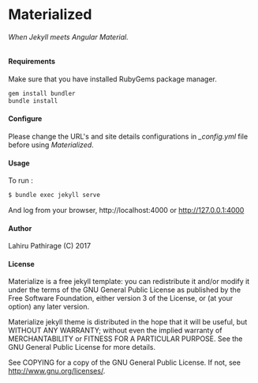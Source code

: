 # Materialized

###### When Jekyll meets Angular Material.


#### Requirements
Make sure that you have installed RubyGems package manager.
```bash
gem install bundler
bundle install
```


#### Configure
Please change the URL's and site details configurations in *_config.yml* file before using *Materialized*.


#### Usage
To run :
```bash
$ bundle exec jekyll serve
```
And log from your browser, http://localhost:4000 or http://127.0.0.1:4000



#### Author
Lahiru Pathirage (C) 2017


#### License
Materialize is a free jekyll template: you can redistribute it and/or modify
it under the terms of the GNU General Public License as published by
the Free Software Foundation, either version 3 of the License, or
(at your option) any later version.

Materialize jekyll theme is distributed in the hope that it will be useful,
but WITHOUT ANY WARRANTY; without even the implied warranty of
MERCHANTABILITY or FITNESS FOR A PARTICULAR PURPOSE.  See the
GNU General Public License for more details.

See COPYING for a copy of the GNU General Public License.
If not, see <http://www.gnu.org/licenses/>.
